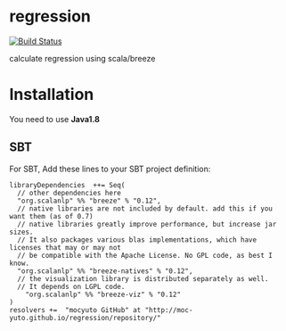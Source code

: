 # regression
[![Build Status](https://travis-ci.org/moc-yuto/regression.svg?branch=master)](https://travis-ci.org/moc-yuto/regression)

calculate regression using scala/breeze

# Installation

You need to use **Java1.8**

## SBT

For SBT, Add these lines to your SBT project definition:

```
libraryDependencies  ++= Seq(
  // other dependencies here
  "org.scalanlp" %% "breeze" % "0.12",
  // native libraries are not included by default. add this if you want them (as of 0.7)
  // native libraries greatly improve performance, but increase jar sizes. 
  // It also packages various blas implementations, which have licenses that may or may not
  // be compatible with the Apache License. No GPL code, as best I know.
  "org.scalanlp" %% "breeze-natives" % "0.12",
  // the visualization library is distributed separately as well. 
  // It depends on LGPL code.
    "org.scalanlp" %% "breeze-viz" % "0.12"
)
resolvers +=  "mocyuto GitHub" at "http://moc-yuto.github.io/regression/repository/"
```
